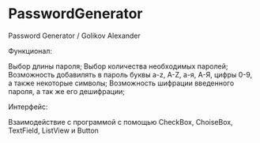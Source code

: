 # PasswordGenerator
Password Generator / Golikov Alexander 

Функционал:

Выбор длины пароля;
Выбор количества необходимых паролей;
Возможность добавилять в пароль буквы a-z, A-Z, а-я, А-Я, цифры 0-9, а также некоторые символы;
Возможность шифрации введенного пароля, а так же его дешифрации;

Интерфейс:

Взаимодействие с программой с помощью CheckBox, ChoiseBox, TextField, ListView и Button

